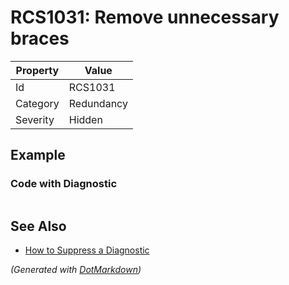# RCS1031: Remove unnecessary braces

| Property | Value      |
| -------- | ---------- |
| Id       | RCS1031    |
| Category | Redundancy |
| Severity | Hidden     |

## Example

### Code with Diagnostic

```csharp
```

## See Also

* [How to Suppress a Diagnostic](../HowToConfigureAnalyzers.md#how-to-suppress-a-diagnostic)


*\(Generated with [DotMarkdown](http://github.com/JosefPihrt/DotMarkdown)\)*